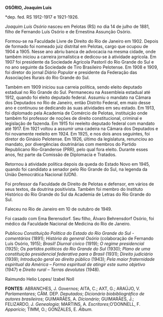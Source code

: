**OSÓRIO, Joaquim Luís**

\*dep. fed. RS 1912-1917 e 1921-1926.

*Joaquim Luís Osório* nasceu em Pelotas (RS) no dia 14 de julho de 1881,
filho de Fernando Luís Osório e de Ernestina Assunção Osório.

Formou-se na Faculdade Livre de Direito do Rio de Janeiro em 1902.
Depois de formado foi nomeado juiz distrital em Pelotas, cargo que
ocupou de 1904 a 1905. Nesse ano abriu banca de advocacia na mesma
cidade, onde também iniciou a carreira jornalística e dedicou-se à
atividade agrícola. Em 1907 foi presidente da Sociedade Agrícola
Pastoril do Rio Grande do Sul e no ano seguinte da Sociedade de Tiro
Brasileiro Pelotense. Em 1908 e 1909, foi diretor do jornal *Diário
Popular* e presidente da Federação das Associações Rurais do Rio Grande
do Sul.

Também em 1909 iniciou sua carreia política, sendo eleito deputado
estadual no Rio Grande do Sul. Permaneceu na Assembleia estadual até
1912, quando foi eleito deputado federal. Assumiu o mandato na Câmara
dos Deputados no Rio de Janeiro, então Distrito Federal, em maio desse
ano e continuou se dedicando às suas atividades em seu estado. Em 1913,
foi diplomado pela Academia de Comércio de Pelotas, instituição onde
também foi professor de noções de direito constitucional, criminal e
legislação de fazenda. Em 1915 foi reeleito deputado federal com mandato
até 1917. Em 1921 voltou a assumir uma cadeira na Câmara dos Deputados e
foi novamente reeleito em 1924. Em 1925, e nos dois anos seguintes, foi
diretor do Ginásio Pelotense. Em 1926, último da legislatura, renunciou
ao mandato, por divergências doutrinárias com membros do Partido
Republicano Rio-Grandense (PRR), pelo qual fora eleito. Durante esses
anos, fez parte da Comissão de Diplomacia e Tratados.

Retornou à atividade política depois da queda do Estado Novo em 1945,
quando foi candidato a senador pelo Rio Grande do Sul, na legenda da
União Democrática Nacional (UDN).

Foi professor da Faculdade de Direito de Pelotas e defensor, em vários
de seus textos, da doutrina positivista. Também foi membro do Instituto
Histórico do Rio Grande do Sul da Academia de Letras do Rio Grande do
Sul.

Faleceu no Rio de Janeiro em 10 de outubro de 1949.

Foi casado com Ema Berensdorf. Seu filho, Álvaro Behrensdorf Osório, foi
médico da Faculdade Nacional de Medicina do Rio de Janeiro.

Publicou *Constituição Política do Estado do Rio Grande do Sul -
comentários* (1891); *História do general Osório* (colaboração de
Fernando Luís Osório, 1915); *Brasil! Diurnal cívico* (1919); *O regime
presidencial* (1925); *Os partidos políticos do Rio Grande do Sul*
(1930); *Plano de uma constituição presidencial federativa para o
Brasil* (1931); *Direito judiciário* (1939); *Introdução geral ao
direito público* (1943); *Pela maior fraternidade espiritual da América
– Forma espiritual de atingir este sumo objetivo* (1947) e *Direito
rural – Terras devolutas* (1948).

Raimundo Helio Lopes/ Izabel Noll

**FONTES**: ABRANCHES, J. *Governos*; AITA, C.; AXT, G.; ARAÚJO, V.
*Parlamentares*; CÂM. DEP. *Deputados*; *Dicionário biobibliográfico de
autores brasileiros*; GUIMARÃES, A. *Dicionário*; GUIMARÃES, J.;
FELIZARDO, J. *Genealogia*; MARTINS, A. *Escritores*;O’DONNELL, F.
*Apparício*; TIMM, O.; GONZALES, E. *Álbum.*
